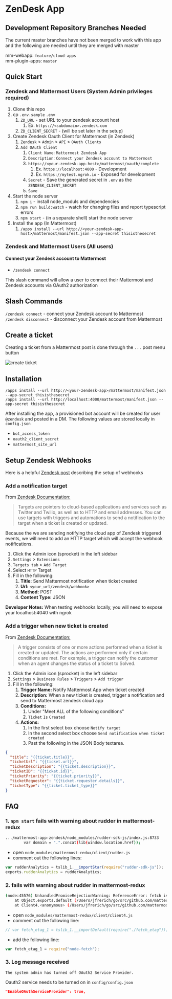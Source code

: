 # ZenDesk App

## Development Repository Branches Needed

The current master branches have not been merged to work with this app and the following are needed until they are merged with master

mm-webapp: `feature/cloud-apps`  
mm-plugin-apps: `master`

## Quick Start

### Zendesk and Mattermost Users (System Admin privileges required)

1. Clone this repo
1. cp `.env.sample` `.env`
    1. `ZD_URL` - set URL to your zendesk account host
        1. Ex. `https://<subdomain>.zendesk.com`
    1. `ZD_CLIENT_SECRET` - (will be set later in the setup)
1. Create Zendesk Oauth Client for Mattermost (in Zendesk)
    1. `Zendesk` > `Admin` > `API` > `OAuth Clients`
    1. `Add OAuth Client`
        1. `Client Name`: `Mattermost Zendesk App`
        1. `Description`: `Connect your Zendesk account to Mattermost`
        1. `https://<your-zendesk-app-host>/mattermost/oauth/complete`
            1. Ex. `https://localhost:4000` - Development
            1. Ex. `https://mytest.ngrok.io` - Exposed for development
        1. `Secret` - Save the generated secret in `.env` as the `ZENDESK_CLIENT_SECRET`
        1. `Save`
1. Start the node server
    1. `npm i` - install node_moduls and dependencies
    1. `npm run build:watch` - watch for changing files and report typescript errors
    1. `npm start` - (in a separate shell) start the node server
1. Install the app (In Mattermost)
    1. `/apps install --url http://<your-zendesk-app-host>/mattermost/manifest.json --app-secret thisisthesecret`  

### Zendesk and Mattermost Users (All users)

#### Connect your Zendesk account to Mattermost

- `/zendesk connect`

This slash command will allow a user to connect their Mattermost and Zendesk
accounts via OAuth2 authorization

## Slash Commands

`/zendesk connect` - connect your Zendesk account to Mattermost  
`/zendesk disconnect` - disconnect your Zendesk account from Mattermost

## Create a ticket

Creating a ticket from a Mattermost post is done through the `...` post menu button

![create ticket](./assets/create-ticket.gif)

## Installation

`/apps install --url http://<your-zendesk-app>/mattermost/manifest.json --app-secret thisisthesecret`  
`/apps install --url http://localhost:4000/mattermost/manifest.json --app-secret thisisthesecret`  

After installing the app, a provisioned bot account will be created for user `@zendesk` and posted in a DM. The following values are stored locally in `config.json`

- `bot_access_token`
- `oauth2_client_secret`
- `mattermost_site_url`

## Setup Zendesk Webhooks

Here is a helpful [Zendesk post](https://support.zendesk.com/hc/en-us/articles/204890268-Creating-webhooks-with-the-HTTP-target#topic_yf1_fs5_tr) describing the setup of webhooks

### Add a notification target

From [Zendesk Documentation:](https://developer.zendesk.com/rest_api/docs/support/targets)

> Targets are pointers to cloud-based applications and services such as Twitter and Twilio, as well as to HTTP and email addresses. You can use targets with triggers and automations to send a notification to the target when a ticket is created or updated.

Because the we are sending notifying the cloud app of Zendesk triggered events,
we will need to add an HTTP target which will accept the webhook notifications.

1. Click the Admin icon (sprocket) in the left sidebar
1. `Settings` > `Extensions`
1. `Targets tab` > `Add Target`
1. Select `HTTP` Target
1. Fill in the following:
    1. **Title:** Send Mattermost notification when ticket created
    1. **Url:** `<your_url/zendesk/webhook>`
    1. **Method:** POST
    1. **Content Type:** JSON

**Developer Notes:** When testing webhooks locally, you will need to expose your localhost:4040 with ngrok

### Add a trigger when new ticket is created

From [Zendesk Documentation:](https://developer.zendesk.com/rest_api/docs/support/triggers)

> A trigger consists of one or more actions performed when a ticket is created or updated. The actions are performed only if certain conditions are met. For example, a trigger can notify the customer when an agent changes the status of a ticket to Solved.

1. Click the Admin icon (sprocket) in the left sidebar
1. `Settings` > `Business Rules` > `Triggers` > `Add trigger`
1. Fill in the following:
    1. **Trigger Name:** Notify Mattermost App when ticket created
    1. **Description:** When a new ticket is created, trigger a notification and send to Mattermost zendesk cloud app
    1. **Conditions:**
        1. Under "Meet ALL of the following conditions"
        1. `Ticket` `Is` `Created`
    1. **Actions:**
        1. In the first select box choose `Notify target`
        1. In the second select box choose `Send notification when ticket
           created`
        1. Past the following in the JSON Body textarea.

```json
{
  "title": "{{ticket.title}}",
  "ticketUrl": "{{ticket.url}}",
  "ticketDescription": "{{ticket.description}}",
  "ticketID": "{{ticket.id}}",
  "ticketPriority": "{{ticket.priority}}",
  "ticketRequester": "{{ticket.requester.details}}",
  "ticketType": "{{ticket.ticket_type}}"
}
```

## FAQ

### 1. `npm start` fails with warning about rudder in mattermost-redux

```sh
.../mattermost-app-zendesk/node_modules/rudder-sdk-js/index.js:8733
        var domain = ".".concat(lib(window.location.href));
```

- open `node_modules/mattermost-redux/client/rudder.js`
- comment out the following lines:

```javascript
var rudderAnalytics = tslib_1.__importStar(require("rudder-sdk-js"));
exports.rudderAnalytics = rudderAnalytics;
```

### 2.  fails with warning about rudder in mattermost-redux

```sh
(node:45576) UnhandledPromiseRejectionWarning: ReferenceError: fetch is not defined
    at Object.exports.default (/Users/jfrerich/go/src/github.com/mattermost/plugins/mattermost-app-zendesk/node_modules/mattermost-redux/client/fetch_etag.js:32:26)
    at Client4.<anonymous> (/Users/jfrerich/go/src/github.com/mattermost/plugins/mattermost-app-zendesk/node_modules/mattermost-redux/client/client4.js:1594:70)
```

- open `node_modules/mattermost-redux/client/client4.js`
- comment out the following line:

```javascript
// var fetch_etag_1 = tslib_1.__importDefault(require("./fetch_etag"));
```

- add the following line:

```javascript
var fetch_etag_1 = require("node-fetch");
```

### 3. Log message received

`The system admin has turned off OAuth2 Service Provider.`

Oauth2 service needs to be turned on in `config/config.json`

```json
"EnableOAuthServiceProvider": true,
```
